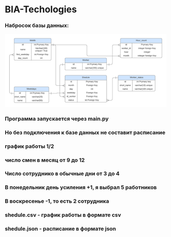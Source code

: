 # BIA-Techologies

### Набросок базы данных:
![database](static/base.png)
### Программа запускается через main.py
### Но без подключения к базе данных не составит расписание
### график работы 1/2
### число смен в месяц от 9 до 12
### Число сотруднико в обычные дни от 3 до 4
### В понедельник день усиления +1, я выбрал 5 работников
### В воскресенье -1, то есть 2 сотрудника
### shedule.csv - график работы в формате csv
### shedule.json - расписание в формате json

